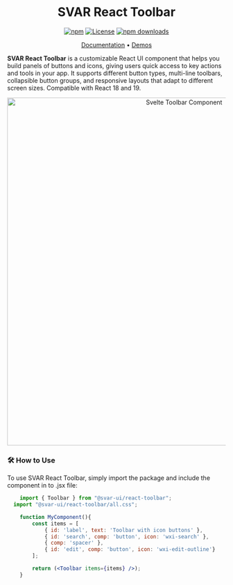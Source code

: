 <div align="center">

# SVAR React Toolbar

[![npm](https://img.shields.io/npm/v/@svar-ui/react-toolbar.svg)](https://www.npmjs.com/package/@svar-ui/react-toolbar)
[![License](https://img.shields.io/github/license/svar-widgets/react-toolbar)](https://github.com/svar-widgets/react-toolbar/blob/main/license.txt)
[![npm downloads](https://img.shields.io/npm/dm/@svar-ui/react-toolbar.svg)](https://www.npmjs.com/package/@svar-ui/react-toolbar)

</div>

<div align="center">

[Documentation](https://docs.svar.dev/react/core/toolbar/) • [Demos](https://docs.svar.dev/react/core/samples-toolbar/#/base/willow)

</div>

**SVAR React Toolbar** is a customizable React UI component that helps you build panels of buttons and icons, giving users quick access to key actions and tools in your app. It supports different button types, multi-line toolbars, collapsible button groups, and responsive layouts that adapt to different screen sizes. Compatible with React 18 and 19.

<div align="center">

<img src="https://svar.dev/images/github/github-toolbar.png" alt="Svelte Toolbar Component" style="width: 800px;">

</div>

### :hammer_and_wrench: How to Use

To use SVAR React Toolbar, simply import the package and include the component in to .jsx file:

```jsx
	import { Toolbar } from "@svar-ui/react-toolbar";
  import "@svar-ui/react-toolbar/all.css";

    function MyComponent(){
	    const items = [
    		{ id: 'label', text: 'Toolbar with icon buttons' },
		    { id: 'search', comp: 'button', icon: 'wxi-search' },
    		{ comp: 'spacer' },
		    { id: 'edit', comp: 'button', icon: 'wxi-edit-outline'}
		];

        return (<Toolbar items={items} />);
    }
```
